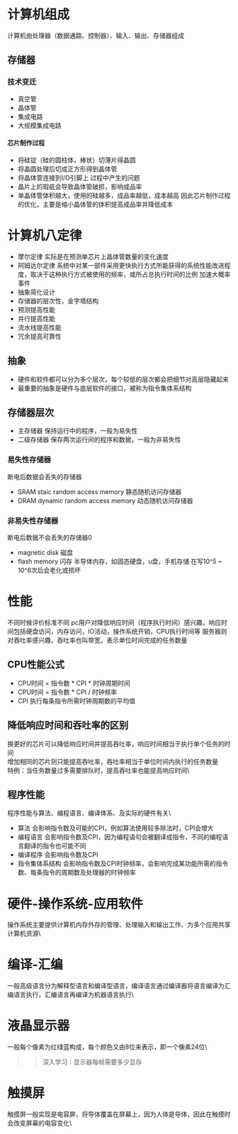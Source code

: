 # 计算机组成
计算机由处理器（数据通路、控制器）、输入、输出、存储器组成

## 存储器

### 技术变迁
* 真空管
* 晶体管
* 集成电路
* 大规模集成电路

#### 芯片制作过程
* 将硅锭（硅的圆柱体，棒状）切薄片得晶圆
* 将晶圆处理后切成正方形得到晶体管
* 将晶体管连接到I/O引脚上
过程中产生的问题
* 晶片上的瑕疵会导致晶体管破损，影响成品率
* 单晶体管体积越大，使用的硅越多，成品率越低，成本越高
因此芯片制作过程的优化，主要是缩小晶体管的体积提高成品率并降低成本

# 计算机八定律
* 摩尔定律  实际是在预测单芯片上晶体管数量的变化速度
* 阿姆达尔定律  系统中对某一部件采用更快执行方式所能获得的系统性能改进程度，取决于这种执行方式被使用的频率，或所占总执行时间的比例   加速大概率事件
* 抽象简化设计
* 存储器的层次性，金字塔结构
* 预测提高性能
* 并行提高性能
* 流水线提高性能
* 冗余提高可靠性

## 抽象
* 硬件和软件都可以分为多个层次，每个较低的层次都会把细节对高层隐藏起来
* 最重要的抽象是硬件与底层软件的接口，被称为指令集体系结构

## 存储器层次

* 主存储器  保持运行中的程序，一般为易失性
* 二级存储器  保存两次运行间的程序和数据，一般为非易失性

### 易失性存储器
断电后数据会丢失的存储器
* SRAM staic random access memory 静态随机访问存储器
* DRAM dynamic random access memory 动态随机访问存储器

### 非易失性存储器
断电后数据不会丢失的存储器0
* magnetic disk 磁盘
* flash memory 闪存 半导体内存，如固态硬盘，u盘，手机存储 在写10^5 ~ 10^6次后会老化或损坏

# 性能
不同时候评价标准不同
pc用户对降低响应时间（程序执行时间）感兴趣，响应时间包括硬盘访问，内存访问，IO活动，操作系统开销，CPU执行时间等
服务器则对吞吐率感兴趣，吞吐率也叫带宽，表示单位时间完成的任务数量

## CPU性能公式
* CPU时间 = 指令数 * CPI * 时钟周期时间
* CPU时间 = 指令数 * CPI / 时钟频率
* CPI   执行每条指令所需时钟周期数的平均值

## 降低响应时间和吞吐率的区别
换更好的芯片可以降低响应时间并提高吞吐率，响应时间相当于执行单个任务的时间\
增加相同的芯片则只能提高吞吐率，吞吐率相当于单位时间内执行的任务数量\
特例：当任务数量过多需要排队时，提高吞吐率也能提高响应时间\

## 程序性能
程序性能与算法、编程语言、编译体系、及实际的硬件有关\
* 算法  会影响指令数及可能的CPI，例如算法使用较多除法时，CPI会增大
* 编程语言  会影响指令数及CPI，因为编程语句会被翻译成指令，不同的编程语言翻译的指令也可能不同
* 编译程序  会影响指令数及CPI
* 指令集体系结构    会影响指令数及CPI时钟频率，会影响完成某功能所需的指令数、每条指令的周期数及处理器的时钟频率

# 硬件-操作系统-应用软件
操作系统主要提供计算机内存外存的管理、处理输入和输出工作、为多个应用共享计算机资源\

# 编译-汇编
一般高级语言分为解释型语言和编译型语言，编译语言通过编译器将语言编译为汇编语言执行，汇编语言再编译为机器语言执行\

# 液晶显示器
一般每个像素为红绿蓝构成，每个颜色又由8位来表示，即一个像素24位\
>> 深入学习：显示器每帧需要多少显存

# 触摸屏
触摸屏一般实现是电容屏，将导体覆盖在屏幕上，因为人体是导体，因此在触摸时会改变屏幕的电容变化\




